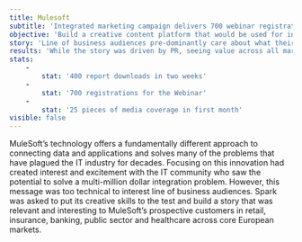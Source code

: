 ```yaml
---
title: Mulesoft
subtitle: 'Integrated marketing campaign delivers 700 webinar registrations and 400 downloads in two weeks'
objective: 'Build a creative content platform that would be used for integrated marketing initiatives, from PR through to sales enablement, to highlight the true cost of the disconnect between data and systems. '
story: 'Line of business audiences pre-dominantly care about what their customers care about.  CIOs and the C-Suite need to demonstrate that projects will impact the bottom line, as well as serve internal users.  Spark therefore came up with the idea of a consumer research project, engaging Mulesoft’s prospects with insights from their customers on the impact of a disconnected experience and therefore demonstrating the business need to better connect applications.  Spark built a vertical-first campaign and the storyboard and research questions were carefully tailored for each audience.  For example, with healthcare the story focused on how patient outcomes or care had been impacted by lack of integration; for banking the story focused on how consumers would welcome Facebook or other market disruptors entering the industry; and for insurance the research revealed that consumers were prepared to share data in return for a more personalised experience.  Five individual press releases and a pan-European report were created.  '
results: 'While the story was driven by PR, seeing value across all marketing channels was key. The integrated marketing campaign was extremely successful, the report saw over 400 downloads in two weeks and is one of the most successful pieces of content on MuleSoft’s website.  There were 700 registrations for the webinar and the content was presented at xx European summits.  The UK media coverage total reached 25 pieces in the first month and included a mix of enterprise IT and vertical titles including diginomica, IT Pro, Business Insider, Internet Retailing, Post Magazine, FSTech, Financial IT and LocalGov. By providing insight directly from customers through consumer research, MuleSoft had a powerful tool for engagement that could be used in a number of different marketing campaigns in retail, insurance, banking, public sector and healthcare.  The campaign was so successful that it will be repeated annually.  '
stats:
    -
        stat: '400 report downloads in two weeks'
    -
        stat: '700 registrations for the Webinar'
    -
        stat: '25 pieces of media coverage in first month'
visible: false
---
```


MuleSoft’s technology offers a fundamentally different approach to connecting data and applications and solves many of the problems that have plagued the IT industry for decades. Focusing on this innovation had created interest and excitement with the IT community who saw the potential to solve a multi-million dollar integration problem.  However, this message was too technical to interest line of business audiences.  Spark was asked to put its creative skills to the test and build a story that was relevant and interesting to MuleSoft’s prospective customers in retail, insurance, banking, public sector and healthcare across core European markets.   